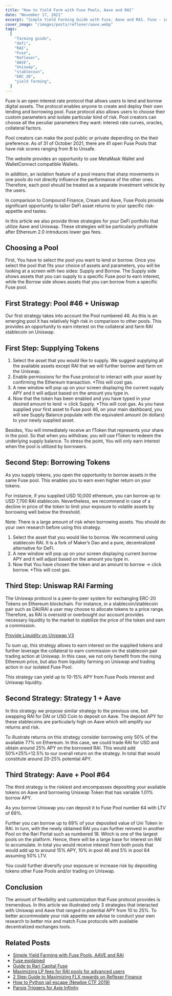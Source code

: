 ```yaml
---
title: "How to Yield Farm with Fuse Pools, Aave and RAI"
date: "November 17, 2021"
excerpt: "Simple Yield Farming Guide with Fuse, Aave and RAI. Fuse - interest rate protocol that allows users to lend and borrow digital assets."
cover_image: "/images/posts/reflexer/aave.webp"
tags:
  [
    "farming guide",
    "defi",
    "RAI",
    "Fuse",
    "Reflexer",
    "AAVE",
    "Uniswap",
    "stablecoin",
    "ERC 20",
    "yield farming",
  ]
---
```


Fuse is an open interest rate protocol that allows users to lend and borrow digital assets. The protocol enables anyone to create and deploy their own lending and borrowing pool. Fuse protocol also allows users to choose their custom parameters and isolate particular kind of risk. Pool creators can choose all the peculiar parameters they want: interest rate curves, oracles, collateral factors.

Pool creators can make the pool public or private depending on the their preference. As of 31 of October 2021, there are 41 open Fuse Pools that have risk scores ranging from B to Unsafe.

The website provides an opportunity to use MetaMask Wallet and WalletConnect compatible Wallets.

In addition, an isolation feature of a pool means that sharp movements in one pools do not directly influence the performance of the other ones. Therefore, each pool should be treated as a separate investment vehicle by the users.

In comparison to Compound Finance, Cream and Aave, Fuse Pools provide significant opportunity to tailor DeFi asset returns to your specific risk-appetite and tastes.

In this article we also provide three strategies for your DeFi portfolio that utilize Aave and Uniswap. These strategies will be particularly profitable after Ethereum 2.0 introduces lower gas fees.

## Choosing a Pool

First, You have to select the pool you want to lend or borrow. Once you select the pool that fits your choice of assets and parameters, you will be looking at a screen with two sides: Supply and Borrow. The Supply side shows assets that you can supply to a specific Fuse pool to earn interest, while the Borrow side shows assets that you can borrow from a specific Fuse pool.

## First Strategy: Pool #46 + Uniswap

Our first strategy takes into account the Pool numbered 46. As this is an emerging pool it has relatively high risk in comparison to other pools. This provides an opportunity to earn interest on the collateral and farm RAI stablecoin on Uniswap.

## First Step: Supplying Tokens

1. Select the asset that you would like to supply. We suggest supplying all the available assets except RAI that we will further borrow and farm on the Uniswap.
2. Enable permissions for the Fuse protocol to interact with your asset by confirming the Ethereum transaction. \*This will cost gas.
3. A new window will pop up on your screen displaying the current supply APY and it will adjust based on the amount you type in.
4. Now that the token has been enabled and you have typed in your desired amount to lend -> click Supply. \*This will cost gas.
   As you have supplied your first asset to Fuse pool 46, on your main dashboard, you will see Supply Balance populate with the equivalent amount (in dollars) to your newly supplied asset.

Besides, You will immediately receive an fToken that represents your share in the pool. So that when you withdraw, you will use fToken to redeem the underlying supply balance. To stress the point, You will only earn interest when the pool is utilized by borrowers.

## Second Step: Borrowing Tokens

As you supply tokens, you open the opportunity to borrow assets in the same Fuse pool. This enables you to earn even higher return on your tokens.

For instance, if you supplied USD 10,000 ethereum, you can borrow up to USD 7,700 RAI stablecoin. Nevertheless, we recommend in case of a decline in price of the token to limit your exposure to volatile assets by borrowing well below the threshold.

Note: There is a large amount of risk when borrowing assets. You should do your own research before using this strategy.

1. Select the asset that you would like to borrow. We recommend using stablecoin RAI. It is a fork of Maker’s Dao and a pure, decentralized alternative for DeFi.
2. A new window will pop up on your screen displaying current borrow APY and it will adjust based on the amount you type in.
3. Now that You have chosen the token and an amount to borrow -> click borrow. \*This will cost gas.

## Third Step: Uniswap RAI Farming

The Uniswap protocol is a peer-to-peer system for exchanging ERC-20 Tokens on Ethereum blockchain. For instance, in a stablecoin/stablecoin pair such as DAI/RAI a user may choose to allocate tokens to a price range. Therefore, as RAI is oversold or overbought our account provides necessary liquidity to the market to stabilize the price of the token and earn a commission.

[Provide Liquidity on Uniswap V3](https://help.uniswap.org/en/articles/5391541-provide-liquidity-on-uniswap-v3)

To sum up, this strategy allows to earn interest on the supplied tokens and further leverage the collateral to earn commission on the stablecoin pair trading action at Uniswap. In this case, we not only benefit from the rising Ethereum price, but also from liquidity farming on Uniswap and trading action in our isolated Fuse Pool.

This strategy can yield up to 10-15% APY from Fuse Pools interest and Uniswap liquidity.

## Second Strategy: Strategy 1 + Aave

In this strategy we propose similar strategy to the previous one, but swapping RAI for DAI or USD Coin to deposit on Aave. The deposit APY for these stablecoins are particularly high on Aave which will amplify our returns and risk.

To illustrate returns on this strategy consider borrowing only 50% of the available 77% on Ethereum. In this case, we could trade RAI for USD and obtain around 25% APY on the borrowed RAI. This would add 50%\*25%=12.5% to our overall return on the strategy. In total that would constitute around 20-25% potential APY.

## Third Strategy: Aave + Pool #64

The third strategy is the riskiest and encompasses depositing your available tokens on Aave and borrowing Uniswap Token that has variable 1.01% borrow APY.

As you borrow Uniswap you can deposit it to Fuse Pool number 64 with LTV of 69%.

Further you can borrow up to 69% of your deposited value of Uni Token in RAI. In turn, with the newly obtained RAI you can further reinvest in another Pool on the Rari Portal such as numbered 18. Which is one of the largest pools on the platform. Hence, there will be a large base for interest on RAI to accumulate. In total you would receive interest from both pools that would add up to around 15% APY, 10% in pool 46 and 5% in pool 64 assuming 50% LTV.

You could further diversify your exposure or increase risk by depositing tokens other Fuse Pools and/or trading on Uniswap.

## Conclusion

The amount of flexibility and customization that Fuse protocol provides is tremendous. In this article we illustrated only 3 strategies that interacted with Uniswap and Aave that ranged in potential APY from 10 to 25%. To better accommodate your risk appetite we advise to conduct your own research to better mix and match Fuse protocols with available decentralized exchanges tools.

## Related Posts

- [Simple Yield Farming with Fuse Pools, AAVE and RAI](https://dspyt.com/simple-yield-farming-with-fuse-pools-aave-and-rai)
- [Fuse explained](https://medium.com/rari-capital/fuse-explained-3ef2e0747953)
- [Guide to Rari Capital Fuse](https://medium.com/stakingbits/guide-to-rari-capital-fuse-permissionless-money-markets-2632a2a72929)
- [Maximizing LP fees for RAI pools for advanced users](https://dspyt.com/maximizing-lp-fees-for-rai-pools-for-advanced-users)
- [2 Step Guide to Maximizing FLX rewards on Reflexer Finance](https://dspyt.com/2-step-guide-to-maximizing-flx-rewards)
- [How to Python jail escape (Newbie CTF 2019)](https://dspyt.com/how-to-python-jail-escape-newbie-ctf-2019)
- [Parsiq Triggers for Axie Infinity](https://dspyt.com/blockchain-insights-with-parsiq-triggers-for-axie-infinity)
